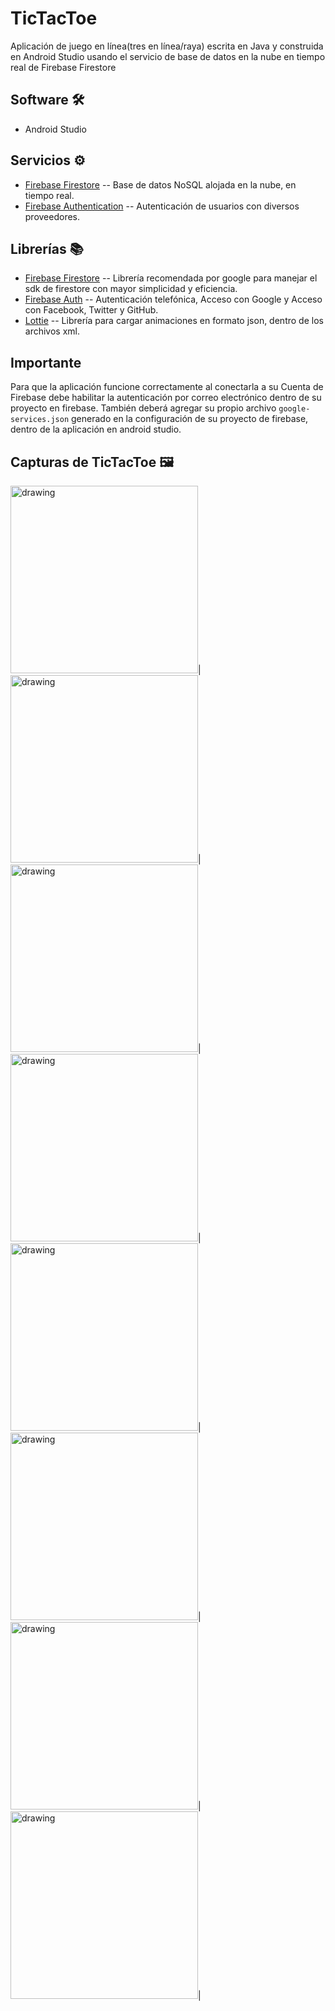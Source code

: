 # TicTacToe

Aplicación de juego en línea(tres en línea/raya) escrita en Java y construida en Android Studio usando el servicio de base de datos en la nube en tiempo real de Firebase Firestore 

## Software :hammer_and_wrench:

* Android Studio

## Servicios  	:gear:

* [Firebase Firestore](https://firebase.google.com/docs/firestore/quickstart) -- Base de datos NoSQL alojada en la nube, en tiempo real.
* [Firebase Authentication](https://firebase.google.com/docs/auth?hl=es-419) -- Autenticación de usuarios con diversos proveedores.

## Librerías :books:
 
* [Firebase Firestore](https://firebase.google.com/docs/firestore/quickstart) -- Librería recomendada por google para manejar el sdk de firestore  con mayor simplicidad y eficiencia.
* [Firebase Auth](https://firebase.google.com/docs/auth/android/firebaseui) -- Autenticación telefónica, Acceso con Google y Acceso con Facebook, Twitter y GitHub.
* [Lottie](https://airbnb.io/lottie/#/android) -- Librería para cargar animaciones en formato json, dentro de los archivos xml.



## Importante 

Para que la aplicación funcione correctamente al conectarla a su Cuenta de Firebase debe habilitar la autenticación por correo electrónico dentro de su proyecto en firebase. 
También deberá agregar su propio archivo ```google-services.json``` generado en la configuración de su proyecto de firebase, dentro de la aplicación en android studio.

## Capturas de TicTacToe :framed_picture:

<img src="https://github.com/hall9zeha/TicTacToe/blob/main/Screenshots/Screenshot_20220305-115935.jpg" alt="drawing" width="300"/>|
<img src="https://github.com/hall9zeha/TicTacToe/blob/main/Screenshots/Screenshot_20220305-120039.jpg" alt="drawing" width="300"/>|
<img src="https://github.com/hall9zeha/TicTacToe/blob/main/Screenshots/Screenshot_20220305-120130.jpg" alt="drawing" width="300"/>|
<img src="https://github.com/hall9zeha/TicTacToe/blob/main/Screenshots/Screenshot_20220305_121216.png" alt="drawing" width="300"/>|
<img src="https://github.com/hall9zeha/TicTacToe/blob/main/Screenshots/Screenshot_20220305-121319.jpg" alt="drawing" width="300"/>|
<img src="https://github.com/hall9zeha/TicTacToe/blob/main/Screenshots/Screenshot_20220305-121344.jpg" alt="drawing" width="300"/>|
<img src="https://github.com/hall9zeha/TicTacToe/blob/main/Screenshots/Screenshot_20220305-121535.jpg" alt="drawing" width="300"/>|
<img src="https://github.com/hall9zeha/TicTacToe/blob/main/Screenshots/Screenshot_20220305_121538.png" alt="drawing" width="300"/>|
